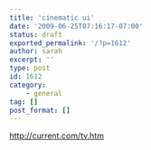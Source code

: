 ```yaml
---
title: 'cinematic ui'
date: '2009-06-25T07:16:17-07:00'
status: draft
exported_permalink: '/?p=1612'
author: sarah
excerpt: ''
type: post
id: 1612
category:
    - general
tag: []
post_format: []
---
```

http://current.com/tv.htm